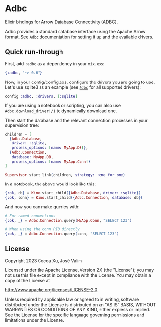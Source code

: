 # Adbc

Elixir bindings for Arrow Database Connectivity (ADBC).

Adbc provides a standard database interface using the
Apache Arrow format. See [`Adbc`](https://hexdocs.pm/adbc/Adbc.html)
documentation for setting it up and the available drivers.

## Quick run-through

First, add `:adbc` as a dependency in your `mix.exs`:

```elixir
{:adbc, "~> 0.6"}
```

Now, in your config/config.exs, configure the drivers you
are going to use. Let's use sqlite3 as an example
(see [`Adbc`](https://hexdocs.pm/adbc/Adbc.html) for all
supported drivers):

```elixir
config :adbc, :drivers, [:sqlite]
```

If you are using a notebook or scripting, you can also use
`Adbc.download_driver!/1` to dynamically download one.

Then start the database and the relevant connection processes
in your supervision tree:

```elixir
children = [
  {Adbc.Database,
   driver: :sqlite,
   process_options: [name: MyApp.DB]},
  {Adbc.Connection,
   database: MyApp.DB,
   process_options: [name: MyApp.Conn]}
]

Supervisor.start_link(children, strategy: :one_for_one)
```

In a notebook, the above would look like this:

```elixir
{:ok, db} = Kino.start_child({Adbc.Database, driver: :sqlite})
{:ok, conn} = Kino.start_child({Adbc.Connection, database: db})
```

And now you can make queries with:

```elixir
# For named connections
{:ok, _} = Adbc.Connection.query(MyApp.Conn, "SELECT 123")

# When using the conn PID directly
{:ok, _} = Adbc.Connection.query(conn, "SELECT 123")
```

## License

Copyright 2023 Cocoa Xu, José Valim

Licensed under the Apache License, Version 2.0 (the "License");
you may not use this file except in compliance with the License.
You may obtain a copy of the License at

   http://www.apache.org/licenses/LICENSE-2.0

Unless required by applicable law or agreed to in writing, software
distributed under the License is distributed on an "AS IS" BASIS,
WITHOUT WARRANTIES OR CONDITIONS OF ANY KIND, either express or implied.
See the License for the specific language governing permissions and
limitations under the License.
